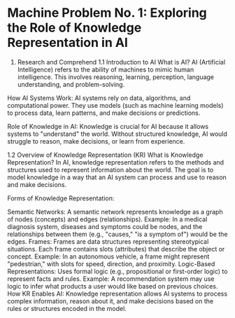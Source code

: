 # Machine Problem No. 1: Exploring the Role of Knowledge Representation in AI

1. Research and Comprehend
1.1 Introduction to AI
What is AI? AI (Artificial Intelligence) refers to the ability of machines to mimic human intelligence. This involves reasoning, learning, perception, language understanding, and problem-solving.

How AI Systems Work: AI systems rely on data, algorithms, and computational power. They use models (such as machine learning models) to process data, learn patterns, and make decisions or predictions.

Role of Knowledge in AI: Knowledge is crucial for AI because it allows systems to "understand" the world. Without structured knowledge, AI would struggle to reason, make decisions, or learn from experience.

1.2 Overview of Knowledge Representation (KR)
What is Knowledge Representation? In AI, knowledge representation refers to the methods and structures used to represent information about the world. The goal is to model knowledge in a way that an AI system can process and use to reason and make decisions.

Forms of Knowledge Representation:

Semantic Networks:
A semantic network represents knowledge as a graph of nodes (concepts) and edges (relationships).
Example: In a medical diagnosis system, diseases and symptoms could be nodes, and the relationships between them (e.g., "causes," "is a symptom of") would be the edges.
Frames:
Frames are data structures representing stereotypical situations. Each frame contains slots (attributes) that describe the object or concept.
Example: In an autonomous vehicle, a frame might represent "pedestrian," with slots for speed, direction, and proximity.
Logic-Based Representations:
Uses formal logic (e.g., propositional or first-order logic) to represent facts and rules.
Example: A recommendation system may use logic to infer what products a user would like based on previous choices.
How KR Enables AI: Knowledge representation allows AI systems to process complex information, reason about it, and make decisions based on the rules or structures encoded in the model.

